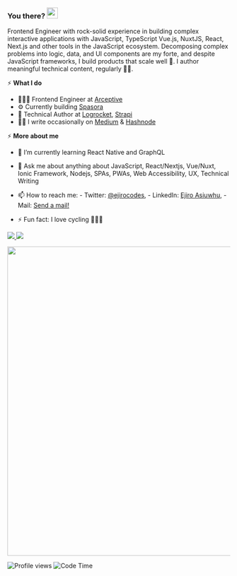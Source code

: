 ### You there? <img src="https://raw.githubusercontent.com/MartinHeinz/MartinHeinz/master/wave.gif" width="25px">
Frontend Engineer with rock-solid experience in building complex interactive applications with JavaScript, TypeScript Vue.js, NuxtJS, React, Next.js and other tools in the JavaScript ecosystem. Decomposing complex problems into logic, data, and UI components are my forte, and despite JavaScript frameworks, I build products that scale well 🚀. I author meaningful technical content, regularly ✍🏽.

⚡️ **What I do**
- 👨🏽‍💻 Frontend Engineer at [Arceptive](https://arceptive.com/)
- ⚙️ Currently building [Spasora](https://spasora.com/)
- 📝 Technical Author at [Logrocket](https://blog.logrocket.com/author/ejiroasiuwhu/), [Strapi](https://strapi.io/blog/build-a-to-do-app-with-svelte-strapi-tailwind-css)  
- ✍🏾 I write occasionally on [Medium](https://medium.com/@ejirocodes) & [Hashnode](https://ejiro.hashnode.dev/) 

⚡️ **More about me**
- 🌱 I’m currently learning React Native and GraphQL
- 💬 Ask me about anything about JavaScript, React/Nextjs, Vue/Nuxt, Ionic Framework, Nodejs, SPAs, PWAs, Web Accessibility, UX, Technical Writing 
- 📫 How to reach me: - Twitter: [@ejirocodes](https://twitter.com/ejirocodes), - LinkedIn: [Ejiro Asiuwhu](https://www.linkedin.com/in/ejiro-asiuwhu), - Mail: [Send a mail!](mailto:ejiroasiuwhu10@gmail.com)

- ⚡ Fun fact: I love cycling 🚴🏾‍♂️


<!-- <p>
  <img src="https://github-readme-stats.vercel.app/api?username=ejirocodes&show_icons=true&theme=vue&line_height=52&count_private=true" />
  <img width="37.2%" src="https://github-readme-stats.vercel.app/api/top-langs/?username=ejirocodes&count_private=true&theme=vue&line_height=55">
</p> -->

<div>
  <a href="/" align="left">
    <img src="https://github-readme-stats.vercel.app/api/top-langs/?username=ejirocodes&text_color=586069&layout=compact&hide_border=true&bg_color=fff&title_color=0366d6&count_private=true&include_all_commits=true" />
  </a>

  <a href="/" align="right">
    <img src="https://github-readme-stats.vercel.app/api?username=ejirocodes&count_private=true&show_icons=true&icon_color=222&title_color=0366d6&text_color=586069&bg_color=fff&hide=issues&hide_border=true&include_all_commits=true" />
  </a>
</div>

<img
  src="https://cr-ss-service.azurewebsites.net/api/ScreenShot?widget=summary&username=ejirocodes&badges=2&show-avatar=false&style=--header-bg-color:%23000;--border-radius:10px" width="700"
/>

![Profile views](https://gpvc.arturio.dev/ejirocodes)
![Code Time](https://img.shields.io/endpoint?style=flat&url=https://codetime-api.datreks.com/badge/1871?logoColor=white%26project=%26recentMS=0%26showProject=false)

